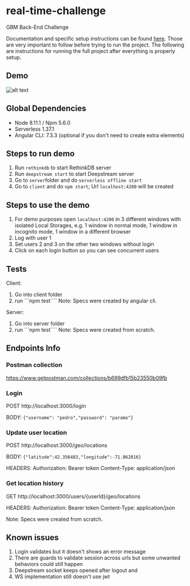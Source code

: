 # real-time-challenge
GBM Back-End Challenge

Documentation and specific setup instructions can be found [here](https://github.com/tonirilix/real-time-challenge/wiki). Those are very important to follow before trying to run the project.
The following are instructions for running the full project after everything is properly setup.

## Demo
![alt text](https://ucc3f1edf514b821895376dbf29a.previews.dropboxusercontent.com/p/orig/AAVrfXfOqlMKFskZk75AC-gGJ_0yh-TKlP-PuEi0x54cj0rq1RJaND7Z_bLOhHpNPm9Xk5a5iHRJxsonq8yjeplIshDHYNoyuxP-0TM3aQCLCMmTVsI9J9cHBMmZqvHcvNbZTlGlrbzTcZMd25PmZUlZkDDweeEfrMWvzyEH_lTNdT3-t4nqjad8yfyGdrtFmit2VsgD11s4ggXaFI1yyD82vJDHGx5PKpe9CXot0P0m-vSjLPKsST45MmbS9zVHXH7_kEyUmWLzYxY1xKqdHIoO6GHMUCDphqSuDR_v_hZwfepkG3-dguYgrPMUshYNHXc/p.gif?size_mode=5 "Demo")

## Global Dependencies
- Node 8.11.1 / Npm 5.6.0
- Serverless 1.37.1
- Angular CLI: 7.3.3 (optional if you don't need to create extra elements)

## Steps to run demo

1. Run ```rethinkdb``` to start RethinkDB server
2. Run ```deepstream start``` to start Deepstream server
3. Go to ```server```folder and do ```serverless offline start```
4. Go to ```client``` and do ```npm start```; Url ```localhost:4200``` will be created


## Steps to use the demo
1. For demo purposes open ```localhost:4200``` in 3 different windows with isolated Local Storages, e.g. 1 window in normal mode, 1 window in incognito mode, 1 window in a different browser
2. Log with user 1
3. Set users 2 and 3 on the other two windows without login
4. Click on each login button so you can see concurrent users

## Tests
Client: 
1. Go into client folder
2. run ```npm test````
Note: Specs were created by angular cli.

Server: 
1. Go into server folder
2. run ```npm test````
Note: Specs were created from scratch.

## Endpoints Info

### Postman collection
https://www.getpostman.com/collections/b699dfb15b23550b09fb

### Login

POST http://localhost:3000/login

BODY: ```{"username": "pedro","password": "paramo"}```

### Update user location
POST http://localhost:3000/geo/locations

BODY: ```{"latitude":42.356483,"longitude":-71.062016}```

HEADERS: 
Authorization: Bearer token
Content-Type: application/json

### Get location history
GET http://localhost:3000/users/{userId}/geo/locations

HEADERS: 
Authorization: Bearer token
Content-Type: application/json




Note: Specs were created from scratch.


## Known issues

1. Login validates but it doesn't shows an error message
2. There are guards to validate session across urls but some unwanted behaviors could still happen
3. Deepstream socket keeps opened after logout and
4. WS implementation still doesn't use jwt
